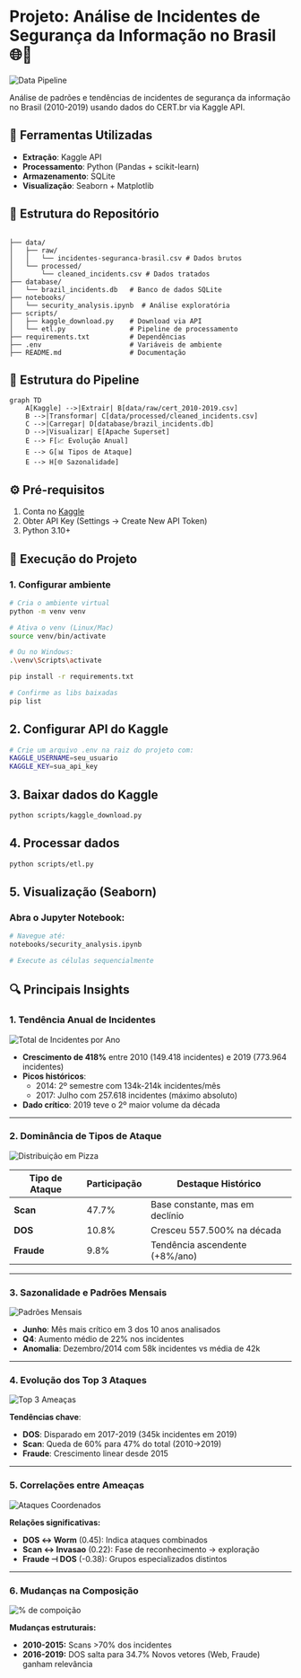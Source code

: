 # Projeto: Análise de Incidentes de Segurança da Informação no Brasil 🌐🔐

![Data Pipeline](assets/arquitetura.jpg)

Análise de padrões e tendências de incidentes de segurança da informação no Brasil (2010-2019) usando dados do CERT.br via Kaggle API.

## 🔧 Ferramentas Utilizadas
- **Extração**: Kaggle API
- **Processamento**: Python (Pandas + scikit-learn)
- **Armazenamento**: SQLite
- **Visualização**: Seaborn + Matplotlib

## 📂 Estrutura do Repositório
```

├── data/                  
│   ├── raw/                  
│   │   └── incidentes-seguranca-brasil.csv # Dados brutos
│   └── processed/            
│       └── cleaned_incidents.csv # Dados tratados
├── database/
│   └── brazil_incidents.db   # Banco de dados SQLite
├── notebooks/
│   └── security_analysis.ipynb  # Análise exploratória
├── scripts/
│   ├── kaggle_download.py    # Download via API
│   └── etl.py                # Pipeline de processamento
├── requirements.txt          # Dependências
├── .env                      # Variáveis de ambiente
├── README.md                 # Documentação
```

## 🌲 Estrutura do Pipeline
```mermaid
graph TD
    A[Kaggle] -->|Extrair| B[data/raw/cert_2010-2019.csv]
    B -->|Transformar| C[data/processed/cleaned_incidents.csv]
    C -->|Carregar| D[database/brazil_incidents.db]
    D -->|Visualizar| E[Apache Superset]
    E --> F[📈 Evolução Anual]
    E --> G[📊 Tipos de Ataque]
    E --> H[🌐 Sazonalidade]
```


## ⚙️ Pré-requisitos
1. Conta no [Kaggle](https://www.kaggle.com/)
2. Obter API Key (Settings → Create New API Token)
3. Python 3.10+

## 🚀 Execução do Projeto

### 1. Configurar ambiente

```bash
# Cria o ambiente virtual
python -m venv venv

# Ativa o venv (Linux/Mac)
source venv/bin/activate

# Ou no Windows:
.\venv\Scripts\activate

pip install -r requirements.txt

# Confirme as libs baixadas
pip list


```
## 2. Configurar API do Kaggle

```bash
# Crie um arquivo .env na raiz do projeto com:
KAGGLE_USERNAME=seu_usuario
KAGGLE_KEY=sua_api_key
```

## 3. Baixar dados do Kaggle

```bash
python scripts/kaggle_download.py
```

## 4. Processar dados

```bash
python scripts/etl.py
```

## 5. Visualização (Seaborn)

### Abra o Jupyter Notebook:
```bash
# Navegue até:
notebooks/security_analysis.ipynb

# Execute as células sequencialmente
```

## 🔍 Principais Insights

### 1. Tendência Anual de Incidentes
![Total de Incidentes por Ano](visualizations/plots/basic_annual.png)   

- **Crescimento de 418%** entre 2010 (149.418 incidentes) e 2019 (773.964 incidentes)  
- **Picos históricos**:  
  - 2014: 2º semestre com 134k-214k incidentes/mês  
  - 2017: Julho com 257.618 incidentes (máximo absoluto)  
- **Dado crítico**: 2019 teve o 2º maior volume da década   

---

### 2. Dominância de Tipos de Ataque
![Distribuição em Pizza](visualizations/plots/basic_pie.png)  

| Tipo de Ataque | Participação | Destaque Histórico              |
|----------------|--------------|----------------------------------|
| **Scan**       | 47.7%        | Base constante, mas em declínio  |
| **DOS**        | 10.8%        | Cresceu 557.500% na década       |
| **Fraude**     | 9.8%         | Tendência ascendente (+8%/ano)   |

---

### 3. Sazonalidade e Padrões Mensais
![Padrões Mensais](visualizations/plots/manager_heatmap.png)  

- **Junho**: Mês mais crítico em 3 dos 10 anos analisados 
- **Q4**: Aumento médio de 22% nos incidentes
- **Anomalia**: Dezembro/2014 com 58k incidentes vs média de 42k

---

### 4. Evolução dos Top 3 Ataques
![Top 3 Ameaças](visualizations/plots/manager_top3.png) 

**Tendências chave**:  
- **DOS**: Disparado em 2017-2019 (345k incidentes em 2019)
- **Scan**: Queda de 60% para 47% do total (2010→2019)
- **Fraude**: Crescimento linear desde 2015

---

### 5. Correlações entre Ameaças
![Ataques Coordenados](visualizations/plots/advanced_corr.png) 

**Relações significativas:**  
- **DOS ↔ Worm** (0.45): Indica ataques combinados
- **Scan ↔ Invasao** (0.22): Fase de reconhecimento → exploração
- **Fraude ⊣ DOS** (-0.38): Grupos especializados distintos

---

### 6. Mudanças na Composição
![% de compoição](visualizations/plots/advanced_composition.png) 

**Mudanças estruturais:**  
- **2010-2015:** Scans >70% dos incidentes
- **2016-2019:**
        DOS salta para 34.7%
        Novos vetores (Web, Fraude) ganham relevância
